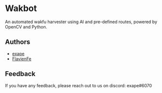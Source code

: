 # Wakbot

An automated wakfu harvester using AI and pre-defined routes, powered by OpenCV and Python.


## Authors

- [exape](https://www.github.com/exape)
- [FlavienFe](https://www.github.com/FlavienFe)


## Feedback

If you have any feedback, please reach out to us on discord: exape#6070
